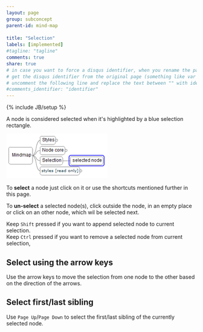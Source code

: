 ```yaml
---
layout: page
group: subconcept
parent-id: mind-map

title: "Selection"
labels: [implemented]
#tagline: "tagline"
comments: true
share: true
# in case you want to force a disqus identifier, when you rename the page
# get the disqus identifier from the original page (something like var disqus_identifier = 'ident';),
# uncomment the following line and replace the text between "" with ident
#comments_identifier: "identifier"
---
```


{% include JB/setup %}

A node is considered selected when it's highlighted by a blue selection rectangle.

<img class="img-thumbnail center-block" src="mm_selection1.png"/>

To **select** a node just click on it or use the shortcuts mentioned further in this page.

To **un-select** a selected node(s), click outside the node, in an empty place or click on an other node, which wil be selected next.

Keep ``Shift`` pressed if you want to append selected node to current selection. <br>
Keep ``Ctrl`` pressed if you want to remove a selected node from current selection, 

## Select using the arrow keys

Use the arrow keys to move the selection from one node to the other based on the direction of the arrows.

## Select first/last sibling

Use ``Page Up``/``Page Down`` to select the first/last sibling of the currently selected node.
